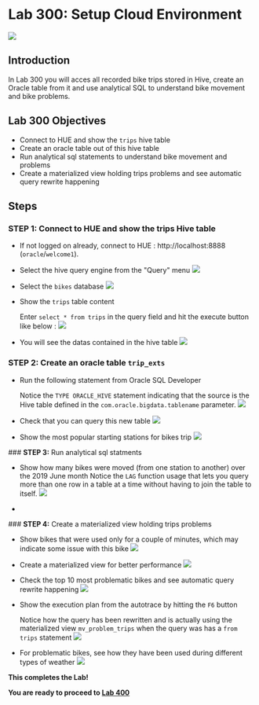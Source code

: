 # Lab 300: Setup Cloud Environment

  ![](images/300/Title-300.png)

## Introduction

In Lab 300 you will acces all recorded bike trips stored in Hive, create an Oracle table from it and use analytical SQL to understand bike movement and bike problems.

## Lab 300 Objectives

- Connect to HUE and show the `trips` hive table 
- Create an oracle table out of this hive table
- Run analytical sql statements to understand bike movement and problems
- Create a materialized view holding trips problems and see automatic query rewrite happening
## Steps

### **STEP 1:** Connect to HUE and show the trips Hive table

* If not logged on already, connect to HUE : http://localhost:8888 (`oracle`/`welcome1`). 
* Select the hive query engine from the "Query" menu
  ![](images/300/001.png)
* Select the `bikes` database 
  ![](images/300/002.png)
* Show the `trips` table content
  
  Enter `select * from trips` in the query field and hit the execute button like below :
  ![](images/300/003.png)
* You will see the datas contained in the hive table
    ![](images/300/004.png)

### **STEP 2:** Create an oracle table `trip_exts` 
- Run the following statement from Oracle SQL Developer 

  Notice the `TYPE ORACLE_HIVE` statement indicating that the source is the Hive table defined in the  `com.oracle.bigdata.tablename` parameter. 
    ![](images/300/005.png)

- Check that you can query this new table
    ![](images/300/006.png)

- Show the most popular starting stations for bikes trip
    ![](images/300/007.png)

### **STEP 3:** Run analytical sql statments

- Show how many bikes were moved (from one station to another) over the 2019 June month
  Notice the `LAG` function usage that lets you query more than one row in a table at a time without having to join the table to itself.
    ![](images/300/008.png)

- 
### **STEP 4:** Create a materialized view holding trips problems
 
- Show bikes that were used only for a couple of minutes, which may indicate some issue with this bike
    ![](images/300/009.png)

- Create a materialized view for better performance
    ![](images/300/010.png)

- Check the top 10 most problematic bikes and see automatic query rewrite happening 
    ![](images/300/011.png)

- Show the execution plan from the autotrace by hitting the `F6` button
  
  Notice how the query has been rewritten and is actually using the materialized view `mv_problem_trips` when the query was has a `from trips` statement
    ![](images/300/012.png)


- For problematic bikes, see how they have been used during different types of weather
    ![](images/300/013.png)


**This completes the Lab!**

**You are ready to proceed to [Lab 400](LabGuide400.md)**
